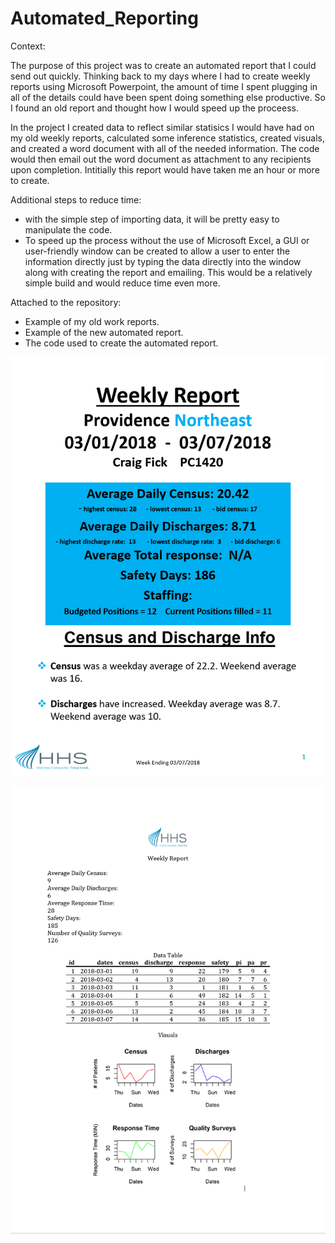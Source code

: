 # Automated_Reporting


Context:

The purpose of this project was to create an automated report that I could send out quickly. Thinking back to my days where I had to create weekly reports using Microsoft Powerpoint, the amount of time I spent plugging in all of the details could have been spent doing something else productive. So I found an old report and thought how I would speed up the proceess.

In the project I created data to reflect similar statisics I would have had on my old weekly reports, calculated some inference statistics, created visuals, and created a word document with all of the needed information. The code would then email out the word document as attachment to any recipients upon completion. Intitially this report would have taken me an hour or more to create.

Additional steps to reduce time:
   - with the simple step of importing data, it will be pretty easy to manipulate the code.
   - To speed up the process without the use of Microsoft Excel, a GUI or user-friendly window can be created to allow a user to enter the information directly just by typing the    data directly into the window along with creating the report and emailing. This would be a relatively simple build and would reduce time even more.

Attached to the repository:
   - Example of my old work reports.
   - Example of the new automated report.
   - The code used to create the automated report.

![Example of old report.](https://github.com/Craig-Fick/Automated_Reporting/blob/main/old%20report.PNG)

![Example of new automated report.](https://github.com/Craig-Fick/Automated_Reporting/blob/main/new%20report.PNG)
